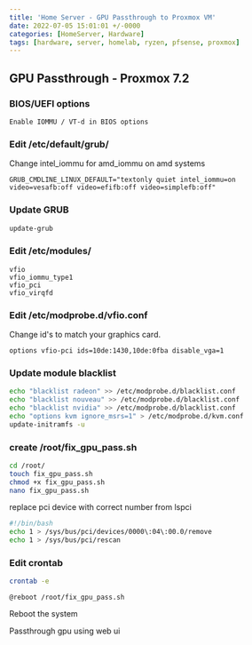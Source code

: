 ```yaml
---
title: 'Home Server - GPU Passthrough to Proxmox VM'
date: 2022-07-05 15:01:01 +/-0000
categories: [HomeServer, Hardware]
tags: [hardware, server, homelab, ryzen, pfsense, proxmox]
---
```


## GPU Passthrough - Proxmox 7.2

### BIOS/UEFI options
```
Enable IOMMU / VT-d in BIOS options
```

### Edit /etc/default/grub/

Change intel_iommu for amd_iommu on amd systems

```
GRUB_CMDLINE_LINUX_DEFAULT="textonly quiet intel_iommu=on video=vesafb:off video=efifb:off video=simplefb:off"
```
### Update GRUB
``` bash
update-grub
```
### Edit /etc/modules/
```
vfio
vfio_iommu_type1
vfio_pci
vfio_virqfd
```
### Edit /etc/modprobe.d/vfio.conf
Change id's to match your graphics card.

```
options vfio-pci ids=10de:1430,10de:0fba disable_vga=1
```
### Update module blacklist
``` bash
echo "blacklist radeon" >> /etc/modprobe.d/blacklist.conf
echo "blacklist nouveau" >> /etc/modprobe.d/blacklist.conf
echo "blacklist nvidia" >> /etc/modprobe.d/blacklist.conf
echo "options kvm ignore_msrs=1" > /etc/modprobe.d/kvm.conf
update-initramfs -u
```
### create /root/fix_gpu_pass.sh
``` bash
cd /root/
touch fix_gpu_pass.sh
chmod +x fix_gpu_pass.sh
nano fix_gpu_pass.sh
```
replace pci device with correct number from lspci
``` bash
#!/bin/bash
echo 1 > /sys/bus/pci/devices/0000\:04\:00.0/remove
echo 1 > /sys/bus/pci/rescan
```
### Edit crontab
``` bash
crontab -e
```
```
@reboot /root/fix_gpu_pass.sh
```
Reboot the system

Passthrough gpu using web ui